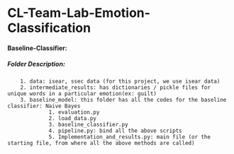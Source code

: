 # CL-Team-Lab-Emotion-Classification

#### Baseline-Classifier: 
  ##### Folder Description:
    	1. data: isear, ssec data (for this project, we use isear data)
    	2. intermediate_results: has dictionaries / pickle files for unique words in a particular emotion(ex: guilt)
   		3. baseline_model: this folder has all the codes for the baseline classifier: Naive Bayes
				 1. evaluation.py
				 2. load_data.py
				 3. baseline_classifier.py
				 4. pipeline.py: bind all the above scripts
				 5. Implementation_and_results.py: main file (or the starting file, from where all the above methods are called)
